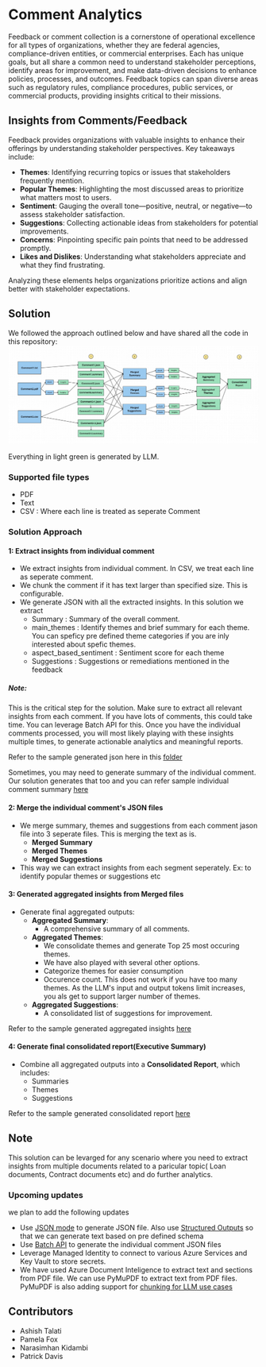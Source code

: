 # Comment Analytics



Feedback or comment collection is a cornerstone of operational excellence for all types of organizations, whether they are federal agencies, compliance-driven entities, or commercial enterprises. Each has unique goals, but all share a common need to understand stakeholder perceptions, identify areas for improvement, and make data-driven decisions to enhance policies, processes, and outcomes. Feedback topics can span diverse areas such as regulatory rules, compliance procedures, public services, or commercial products, providing insights critical to their missions.


## Insights from Comments/Feedback

Feedback provides organizations with valuable insights to enhance their offerings by understanding stakeholder perspectives. Key takeaways include:

- **Themes**: Identifying recurring topics or issues that stakeholders frequently mention.
- **Popular Themes**: Highlighting the most discussed areas to prioritize what matters most to users.
- **Sentiment**: Gauging the overall tone—positive, neutral, or negative—to assess stakeholder satisfaction.
- **Suggestions**: Collecting actionable ideas from stakeholders for potential improvements.
- **Concerns**: Pinpointing specific pain points that need to be addressed promptly.
- **Likes and Dislikes**: Understanding what stakeholders appreciate and what they find frustrating.

Analyzing these elements helps organizations prioritize actions and align better with stakeholder expectations.

## Solution

We followed the approach outlined below and have shared all the code in this repository:
![\Comment Analytics solution approach](Other/Comment_Analytics_Solution_Approach.jpg)

Everything in light green is generated by LLM.
### Supported file types
- PDF
- Text
- CSV : Where each line is treated as seperate Comment

### Solution Approach



#### 1: Extract insights from individual comment
- We extract insights from individual comment. In CSV, we treat each line as seperate comment.
- We chunk the comment if it has text larger than specified size. This is configurable.
- We generate JSON with all the extracted insights. In this solution we extract 
  - Summary : Summary of the overall comment.
  - main_themes : Identify themes and brief summary for each theme. You can  speficy pre defined theme categories if you are inly interested about spefic themes. 
  - aspect_based_sentiment : Sentiment score for each theme
  - Suggestions : Suggestions or remediations mentioned in the feedback

##### Note: 
This is the critical step for the solution. Make sure to extract all relevant insights from each comment. If you have lots of comments, this could take time. You can leverage Batch API for this. Once you have the individual comments processed, you will most likely playing with these insights multiple times, to generate actionable analytics and meaningful reports. 

Refer to the sample generated json here in this [folder](./Other/OutPut/individual/sapmedata-output/) 

Sometimes, you may need to generate summary of the individual comment. Our solution generates that too and you can refer sample individual comment summary [here](./Other/OutPut/individual_summary/sapmedata-output/)

#### 2: Merge the individual comment's JSON files
- We merge summary, themes and suggestions from each comment jason file into 3 seperate files. This is merging the text as is. 
  - **Merged Summary**
  - **Merged Themes**
  - **Merged Suggestions**
- This way we can extract insights from each segment seperately. Ex: to identify popular themes or suggestions etc 

#### 3: Generated aggregated insights from Merged files
- Generate final aggregated outputs:
  - **Aggregated Summary**:
    - A comprehensive summary of all comments.
  - **Aggregated Themes**:
    - We consolidate themes and generate Top 25 most occuring themes.
    - We have also played with several other options.
     - Categorize themes for easier consumption
     - Occurence count. This does not work if you have too many themes. As the LLM's input and output tokens limit increases, you als get to support larger number of themes. 
  - **Aggregated Suggestions**:
    - A consolidated list of suggestions for improvement.

Refer to the sample generated aggregated insights [here](./Other/OutPut/aggregated_summary/sapmedata-output/) 
#### 4: Generate final consolidated report(Executive Summary)
- Combine all aggregated outputs into a **Consolidated Report**, which includes:
  - Summaries
  - Themes
  - Suggestions

Refer to the sample generated consolidated report  [here](./Other/OutPut/final/sapmedata-output/) 


## Note
This solution can be levarged for any scenario where you need to extract insights from multiple documents related to a paricular topic( Loan documents, Contract documents etc) and do further analytics. 
### Upcoming updates
we plan to add the following updates 
- Use [JSON mode](https://learn.microsoft.com/en-us/azure/ai-services/openai/how-to/json-mode?tabs=python) to generate JSON file. Also 
use [Structured Outputs](https://learn.microsoft.com/en-us/azure/ai-services/openai/how-to/structured-outputs?tabs=python-secure) so that we can generate text based on pre defined schema
- Use [Batch API](https://learn.microsoft.com/en-us/azure/ai-services/openai/how-to/batch?tabs=standard-input%2Cpython-secure&pivots=programming-language-python) to generate the individual comment JSON files
- Leverage Managed Identity to connect to various Azure Services and Key Vault to store secrets.
- We have used Azure Document Inteligence to extract text and sections from PDF file. We can use PyMuPDF to extract text from PDF files. PyMuPDF is also adding support for [chunking for LLM use cases](https://pymupdf.readthedocs.io/en/latest/pymupdf4llm/index.html)

## Contributors
- Ashish Talati
- Pamela Fox
- Narasimhan Kidambi
- Patrick Davis
